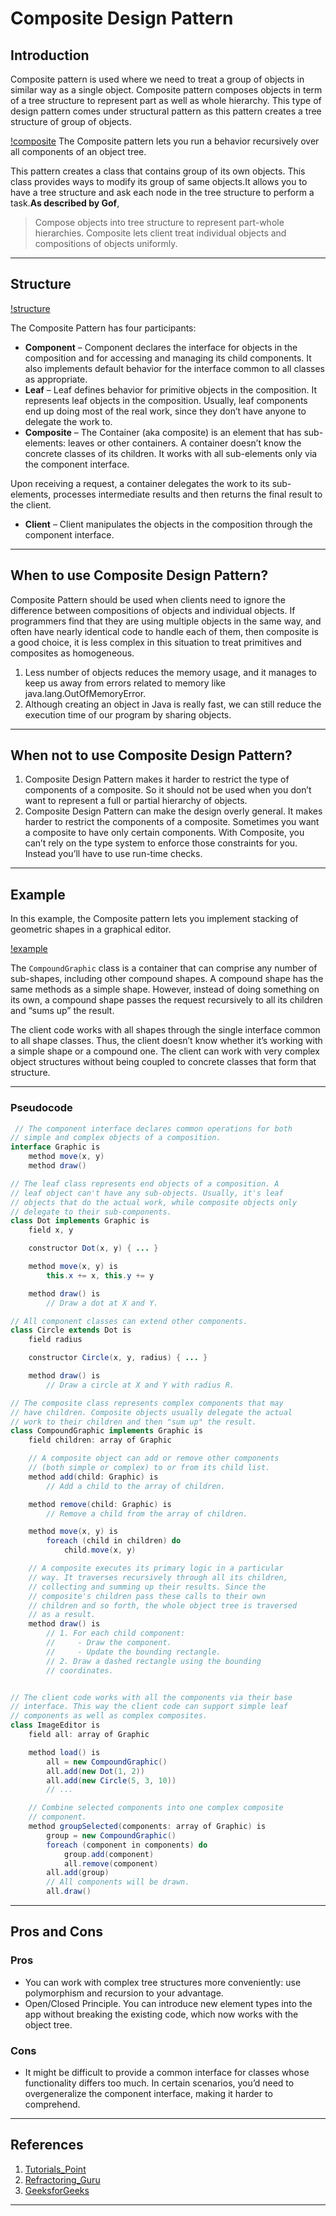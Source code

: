 # Composite Design Pattern

## Introduction

Composite pattern is used where we need to treat a group of objects in similar way as a single object. Composite pattern composes objects in term of a tree structure to represent part as well as whole hierarchy. This type of design pattern comes under structural pattern as this pattern creates a tree structure of group of objects.

[!composite](https://refactoring.guru/images/patterns/content/composite/composite-comic-1-en.png)
The Composite pattern lets you run a behavior recursively over all components of an object tree.

This pattern creates a class that contains group of its own objects. This class provides ways to modify its group of same objects.It allows you to have a tree structure and ask each node in the tree structure to perform a task.**As described by Gof**, 
>Compose objects into tree structure to represent part-whole hierarchies. Composite lets client treat individual objects and compositions of objects uniformly.

---

## Structure

[!structure](https://refactoring.guru/images/patterns/diagrams/composite/structure-en.png)

The Composite Pattern has four participants:

* **Component** – Component declares the interface for objects in the composition and for accessing and managing its child components. It also implements default behavior for the interface common to all classes as appropriate.
* **Leaf** – Leaf defines behavior for primitive objects in the composition. It represents leaf objects in the composition. Usually, leaf components end up doing most of the real work, since they don’t have anyone to delegate the work to.
* **Composite** – The Container (aka composite) is an element that has sub-elements: leaves or other containers. A container doesn’t know the concrete classes of its children. It works with all sub-elements only via the component interface.

Upon receiving a request, a container delegates the work to its sub-elements, processes intermediate results and then returns the final result to the client.
* **Client** – Client manipulates the objects in the composition through the component interface.

---

## When to use Composite Design Pattern?

Composite Pattern should be used when clients need to ignore the difference between compositions of objects and individual objects. If programmers find that they are using multiple objects in the same way, and often have nearly identical code to handle each of them, then composite is a good choice, it is less complex in this situation to treat primitives and composites as homogeneous.

1. Less number of objects reduces the memory usage, and it manages to keep us away from errors related to memory like java.lang.OutOfMemoryError.
2. Although creating an object in Java is really fast, we can still reduce the execution time of our program by sharing objects.

---

## When not to use Composite Design Pattern?

1. Composite Design Pattern makes it harder to restrict the type of components of a composite. So it should not be used when you don’t want to represent a full or partial hierarchy of objects.
2. Composite Design Pattern can make the design overly general. It makes harder to restrict the components of a composite. Sometimes you want a composite to have only certain components. With Composite, you can’t rely on the type system to enforce those constraints for you. Instead you’ll have to use run-time checks.

---

## Example

In this example, the Composite pattern lets you implement stacking of geometric shapes in a graphical editor.

[!example](https://refactoring.guru/images/patterns/diagrams/composite/example.png)

The `CompoundGraphic` class is a container that can comprise any number of sub-shapes, including other compound shapes. A compound shape has the same methods as a simple shape. However, instead of doing something on its own, a compound shape passes the request recursively to all its children and “sums up” the result.

The client code works with all shapes through the single interface common to all shape classes. Thus, the client doesn’t know whether it’s working with a simple shape or a compound one. The client can work with very complex object structures without being coupled to concrete classes that form that structure.

---

### Pseudocode

```JAVA
 // The component interface declares common operations for both
// simple and complex objects of a composition.
interface Graphic is
    method move(x, y)
    method draw()

// The leaf class represents end objects of a composition. A
// leaf object can't have any sub-objects. Usually, it's leaf
// objects that do the actual work, while composite objects only
// delegate to their sub-components.
class Dot implements Graphic is
    field x, y

    constructor Dot(x, y) { ... }

    method move(x, y) is
        this.x += x, this.y += y

    method draw() is
        // Draw a dot at X and Y.

// All component classes can extend other components.
class Circle extends Dot is
    field radius

    constructor Circle(x, y, radius) { ... }

    method draw() is
        // Draw a circle at X and Y with radius R.

// The composite class represents complex components that may
// have children. Composite objects usually delegate the actual
// work to their children and then "sum up" the result.
class CompoundGraphic implements Graphic is
    field children: array of Graphic

    // A composite object can add or remove other components
    // (both simple or complex) to or from its child list.
    method add(child: Graphic) is
        // Add a child to the array of children.

    method remove(child: Graphic) is
        // Remove a child from the array of children.

    method move(x, y) is
        foreach (child in children) do
            child.move(x, y)

    // A composite executes its primary logic in a particular
    // way. It traverses recursively through all its children,
    // collecting and summing up their results. Since the
    // composite's children pass these calls to their own
    // children and so forth, the whole object tree is traversed
    // as a result.
    method draw() is
        // 1. For each child component:
        //     - Draw the component.
        //     - Update the bounding rectangle.
        // 2. Draw a dashed rectangle using the bounding
        // coordinates.


// The client code works with all the components via their base
// interface. This way the client code can support simple leaf
// components as well as complex composites.
class ImageEditor is
    field all: array of Graphic

    method load() is
        all = new CompoundGraphic()
        all.add(new Dot(1, 2))
        all.add(new Circle(5, 3, 10))
        // ...

    // Combine selected components into one complex composite
    // component.
    method groupSelected(components: array of Graphic) is
        group = new CompoundGraphic()
        foreach (component in components) do
            group.add(component)
            all.remove(component)
        all.add(group)
        // All components will be drawn.
        all.draw()
```

---

## Pros and Cons

### Pros

* You can work with complex tree structures more conveniently: use polymorphism and recursion to your advantage.
* Open/Closed Principle. You can introduce new element types into the app without breaking the existing code, which now works with the object tree.
 
### Cons

* It might be difficult to provide a common interface for classes whose functionality differs too much. In certain scenarios, you’d need to overgeneralize the component interface, making it harder to comprehend.

---

## References

1. [Tutorials_Point](https://www.tutorialspoint.com/design_pattern/composite_pattern.htm)
2. [Refractoring_Guru](https://refactoring.guru/design-patterns/composite)
3. [GeeksforGeeks](https://www.geeksforgeeks.org/composite-design-pattern/)

***

